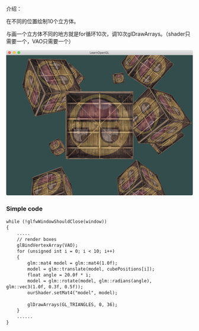 介绍：

在不同的位置绘制10个立方体。

与画一个立方体不同的地方就是for循环10次，调10次glDrawArrays。（shader只需要一个，VAO只需要一个）

![image-20190221202326111](result.jpg)

### Simple code

```
while (!glfwWindowShouldClose(window))
{
	.....
    // render boxes
    glBindVertexArray(VAO);
    for (unsigned int i = 0; i < 10; i++)
    {
        glm::mat4 model = glm::mat4(1.0f);
        model = glm::translate(model, cubePositions[i]);
        float angle = 20.0f * i;
        model = glm::rotate(model, glm::radians(angle), glm::vec3(1.0f, 0.3f, 0.5f));
        ourShader.setMat4("model", model);

        glDrawArrays(GL_TRIANGLES, 0, 36);
    }
    ......
}
```

